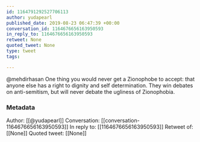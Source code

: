 ```yaml
---
id: 1164791292527706113
author: yudapearl
published_date: 2019-08-23 06:47:39 +00:00
conversation_id: 1164676656163950593
in_reply_to: 1164676656163950593
retweet: None
quoted_tweet: None
type: tweet
tags:

---
```


@mehdirhasan One thing you would never get a Zionophobe to accept: that anyone else has a right to dignity and self determination. They win debates on anti-semitism, but will never debate the ugliness of Zionophobia.

### Metadata

Author: [[@yudapearl]]
Conversation: [[conversation-1164676656163950593]]
In reply to: [[1164676656163950593]]
Retweet of: [[None]]
Quoted tweet: [[None]]
